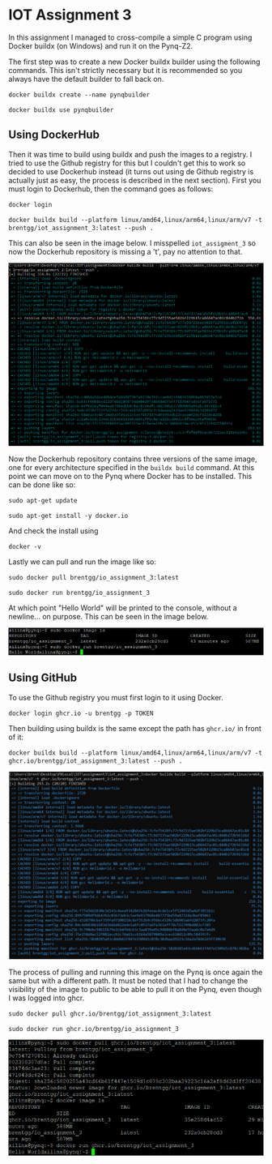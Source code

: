# IOT Assignment 3

In this assignment I managed to cross-compile a simple C program using Docker buildx (on Windows) and run it on the Pynq-Z2.

The first step was to create a new Docker buildx builder using the following commands. This isn't strictly necessary but it is recommended so you always have the default builder to fall back on.
```
docker buildx create --name pynqbuilder
```
```
docker buildx use pynqbuilder
```

## Using DockerHub

Then it was time to build using buildx and push the images to a registry. I tried to use the Github registry for this but I couldn't get this to work so decided to use Dockerhub instead (it turns out using de Github registry is actually just as easy, the process is described in the next section). First you must login to Dockerhub, then the command goes as follows:
```
docker login
```
```
docker buildx build --platform linux/amd64,linux/arm64,linux/arm/v7 -t brentgg/iot_assignment_3:latest --push .
```
This can also be seen in the image below. I misspelled ```iot_assigment_3``` so now the Dockerhub repository is missing a 't', pay no attention to that.

![docker buildx build](buildx.PNG?raw=true)

Now the Dockerhub repository contains three versions of the same image, one for every architecture specified in the ```buildx build``` command. At this point we can move on to the Pynq where Docker has to be installed. This can be done like so:
```
sudo apt-get update
```
```
sudo apt-get install -y docker.io
```
And check the install using
```
docker -v
```
Lastly we can pull and run the image like so:
```
sudo docker pull brentgg/io_assignment_3:latest
```
```
sudo docker run brentgg/io_assignment_3
```
At which point "Hello World" will be printed to the console, without a newline... on purpose. This can be seen in the image below.

![running the image on the Pynq](on_pynq.PNG?raw=true)

## Using GitHub

To use the Github registry you must first login to it using Docker.
```
docker login ghcr.io -u brentgg -p TOKEN
```
Then building using buildx is the same except the path has ```ghcr.io/``` in front of it:
```
docker buildx build --platform linux/amd64,linux/arm64,linux/arm/v7 -t ghcr.io/brentgg/iot_assignment_3:latest --push .
```

![docker buildx build and push to ghcr instead of dockerhub](buildx_ghcr.PNG?raw=true)

The process of pulling and running this image on the Pynq is once again the same but with a different path. It must be noted that I had to change the visibility of the image to public to be able to pull it on the Pynq, even though I was logged into ghcr.
```
sudo docker pull ghcr.io/brentgg/iot_assignment_3:latest
```
```
sudo docker run ghcr.io/brentgg/io_assignment_3
```

![running the ghcr image on the Pynq](on_pynq_ghcr.PNG?raw=true)
